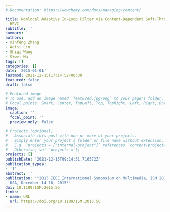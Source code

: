 ```yaml
---
# Documentation: https://wowchemy.com/docs/managing-content/

title: Nonlocal Adaptive In-Loop Filter via Content-Dependent Soft-Thresholding for
  HEVC
subtitle: ''
summary: ''
authors:
- Xinfeng Zhang
- Weisi Lin
- Shiqi Wang
- Siwei Ma
tags: []
categories: []
date: '2015-01-01'
lastmod: 2021-12-15T17:14:52+08:00
featured: false
draft: false

# Featured image
# To use, add an image named `featured.jpg/png` to your page's folder.
# Focal points: Smart, Center, TopLeft, Top, TopRight, Left, Right, BottomLeft, Bottom, BottomRight.
image:
  caption: ''
  focal_point: ''
  preview_only: false

# Projects (optional).
#   Associate this post with one or more of your projects.
#   Simply enter your project's folder or file name without extension.
#   E.g. `projects = ["internal-project"]` references `content/project/deep-learning/index.md`.
#   Otherwise, set `projects = []`.
projects: []
publishDate: '2021-12-15T09:14:51.716572Z'
publication_types:
- '1'
abstract: ''
publication: '*2015 IEEE International Symposium on Multimedia, ISM 2015, Miami, FL,
  USA, December 14-16, 2015*'
doi: 10.1109/ISM.2015.56
links:
- name: URL
  url: https://doi.org/10.1109/ISM.2015.56
---
```

